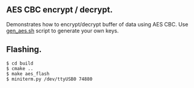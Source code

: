 ## AES CBC encrypt / decrypt.

Demonstrates how to encrypt/decrypt buffer of data using AES CBC.
Use [gen_aes.sh](../../bin/gen_aes.sh) script to generate your own keys.

## Flashing.

```
$ cd build
$ cmake ..
$ make aes_flash
$ miniterm.py /dev/ttyUSB0 74880
```
